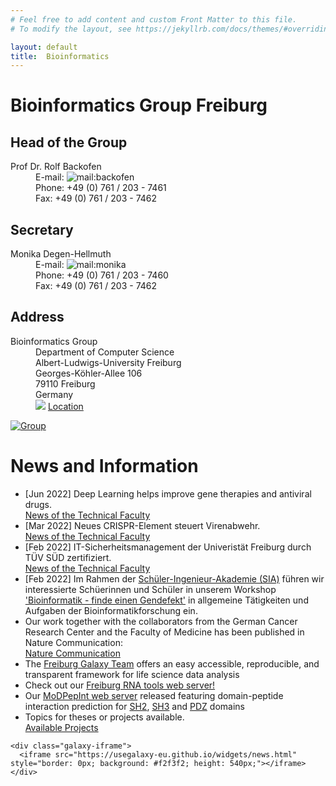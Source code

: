 ```yaml
---
# Feel free to add content and custom Front Matter to this file.
# To modify the layout, see https://jekyllrb.com/docs/themes/#overriding-theme-defaults

layout: default
title:  Bioinformatics
---
```


# Bioinformatics Group Freiburg

<div class="contact-wrapper">
  <div class="contact-panel" markdown="1">

## Head of the Group
  <div class="contact-info">
    <dl>
      <dt>Prof Dr. Rolf Backofen</dt>
      <div class="details-block">
        <dd>E-mail: <img src="http://bioinf.uni-freiburg.de/pics/mail/backofen.png" alt="mail:backofen"> </dd>
        <dd>Phone: +49 (0) 761 / 203 - 7461</dd>
        <dd>Fax: +49 (0) 761 / 203 - 7462</dd>
      </div>
    </dl>
  </div>

## Secretary
  <div class="contact-info">
    <dl>
      <dt>Monika Degen-Hellmuth</dt>
      <div class="details-block">
        <dd>E-mail: <img src="http://bioinf.uni-freiburg.de/pics/mail/secretary.png" alt="mail:monika"> </dd>
        <dd>Phone: +49 (0) 761 / 203 - 7460</dd>
        <dd>Fax: +49 (0) 761 / 203 - 7462</dd>
      </div>
    </dl>
  </div>

## Address
  <div class="contact-info">
    <dl>
      <dt>Bioinformatics Group</dt>
      <div class="details-block">
        <dd>Department of Computer Science </dd>
        <dd>Albert-Ludwigs-University Freiburg</dd>
        <dd>Georges-Köhler-Allee 106</dd>
        <dd>79110 Freiburg</dd>
        <dd>Germany</dd>
        <dd><img src="{{ site.baseurl }}/assets/images/windrose.gif"> <a href="{{ site.baseurl }}/404.html">Location</a> </dd>
      </div>
    </dl>
  </div>
  </div>

  <div class="home-intro-image">
    <a href="http://www.bioinf.uni-freiburg.de/Research/index.html?en"><img src="{{ site.baseurl }}/assets/images/group-m.jpg" alt="Group"></a>
  </div>
</div>

# News and Information

<div class="news" markdown="1">
  <div class="news-container">
    <div class="news-list">
      <ul>
        <li>
          <span class="news-date">[Jun 2022]</span> Deep Learning helps improve gene therapies and antiviral drugs.
          <br><a href="https://kommunikation.uni-freiburg.de/pm-en/press-releases-2022/deep-learning-helps-improve-gene-therapies-and-antiviral-drugs?set_language=en">News of the Technical Faculty</a>
        </li>
        <li>
          <span class="news-date">[Mar 2022]</span> Neues CRISPR-Element steuert Virenabwehr.
          <br><a href="http://news.tf.uni-freiburg.de/single-news/artikel/554/neues-crispr-element-steuert-virenabwehr.html?tx_ttnews%5Byear%5D=2022&tx_ttnews%5Bmonth%5D=03&cHash=7fcf76d6b3d3bb81698119f6bda6d0d0">News of the Technical Faculty</a>
        </li>
        <li>
          <span class="news-date">[Feb 2022]</span> IT-Sicherheitsmanagement der Univeristät Freiburg durch TÜV SÜD zertifiziert.
          <br><a href="http://news.tf.uni-freiburg.de/single-news/artikel/554/it-sicherheitsmanagement-der-universitaet-freiburg-durch-tuev-sued-zertifiziert.html?tx_ttnews%5Byear%5D=2022&tx_ttnews%5Bmonth%5D=02&cHash=fe7539014702eacc90c5bf550d530195">News of the Technical Faculty</a>
        </li>
        <li>
          <span class="news-date">[Feb 2022]</span> Im Rahmen der <a href="https://www.tf.uni-freiburg.de/studium/studieninteressierte/schueler/schueler#Sch_ler-Ingenieur-Akademie__SIA_">Schüler-Ingenieur-Akademie (SIA)</a> führen wir interessierte Schüerinnen und Schüler in unserem Workshop <a href="http://www.bioinf.uni-freiburg.de/Lehre/Courses/2012_WS/Workshop/">'Bioinformatik - finde einen Gendefekt'</a> in allgemeine Tätigkeiten und Aufgaben der Bioinformatikforschung ein.
        </li>
        <!-- News items without a date can be added without the news-date span -->
        <li>
          Our work together with the collaborators from the German Cancer Research Center and the Faculty of Medicine has been published in Nature Communication:
          <br><a href="https://www.nature.com/articles/s41467-019-10489-2">Nature Communication</a>
        </li>
        <li>
          The <a href="https://usegalaxy-eu.github.io/freiburg/">Freiburg Galaxy Team</a> offers an easy accessible, reproducible, and transparent framework for life science data analysis
        </li>
        <li>
          Check out our <a href="http://rna.informatik.uni-freiburg.de/">Freiburg RNA tools web server!</a>
        </li>
        <li>
          Our <a href="http://modpepint.informatik.uni-freiburg.de/">MoDPepInt web server</a> released featuring domain-peptide interaction prediction for <a href="http://modpepint.informatik.uni-freiburg.de/SH2PepInt/">SH2</a>, <a href="http://modpepint.informatik.uni-freiburg.de/SH3PepInt/">SH3</a> and <a href="http://modpepint.informatik.uni-freiburg.de/PDZPepInt/">PDZ</a> domains
        </li>
          <li>
          Topics for theses or projects available.
          <br><a href="{{ site.baseurl }}/404.html">Available Projects</a>
        </li>
      </ul>
    </div>

    <div class="galaxy-iframe">
      <iframe src="https://usegalaxy-eu.github.io/widgets/news.html" style="border: 0px; background: #f2f3f2; height: 540px;"></iframe>
    </div>
  </div>
</div>

